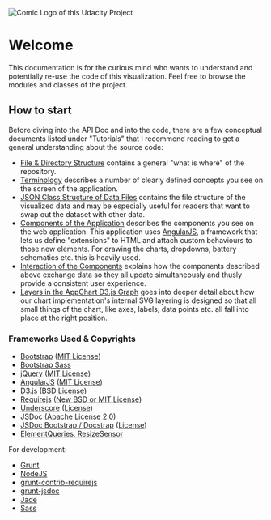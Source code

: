 ![Comic Logo of this Udacity Project](../images/dand6_comic_normal.png)

# Welcome

This documentation is for the curious mind who wants to understand and potentially re-use the code of this visualization. Feel free to browse the modules and classes of the project.

## How to start

Before diving into the API Doc and into the code, there are a few conceptual documents listed under "Tutorials" that I recommend reading to get a general understanding about the source code:

* [File & Directory Structure][doc-1FileDirectoryStructure] contains a general "what is where" of the repository.
* [Terminology][doc-2Terminology] describes a number of clearly defined concepts you see on the screen of the application.
* [JSON Class Structure of Data Files][doc-3JSONDataStructure] contains the file structure of the visualized data and may be especially useful for readers that want to swap out the dataset with other data.
* [Components of the Application][doc-4Components] describes the components you see on the web application. This application uses [AngularJS][angularjs], a framework that lets us define "extensions" to HTML and attach custom behaviours to those new elements. For drawing the charts, dropdowns, battery schematics etc. this is heavily used.
* [Interaction of the Components][doc-5ComponentsInteraction] explains how the components described above exchange data so they all update simultaneously and thusly provide a consistent user experience.
* [Layers in the AppChart D3.js Graph][doc-6LayersAppChart] goes into deeper detail about how our chart implementation's internal SVG layering is designed so that all small things of the chart, like axes, labels, data points etc. all fall into place at the right position.

### Frameworks Used & Copyrights

* [Bootstrap][bootstrap] ([MIT License][bootstrap-license])
* [Bootstrap Sass][bootstrap-sass]
* [jQuery][jquery] ([MIT License][jquery-license])
* [AngularJS][angularjs] ([MIT License][angularjs-license])
* [D3.js][d3js] ([BSD License][d3js-license])
* [Requirejs][requirejs] ([New BSD or MIT License][requirejs-license])
* [Underscore][underscore] ([License][underscore-license])
* [JSDoc][jsdoc] ([Apache License 2.0][jsdoc-license])
* [JSDoc Bootstrap / Docstrap][docstrap] ([License][docstrap-license])
* [ElementQueries, ResizeSensor][elementqueries]

For development:

* [Grunt][grunt]
* [NodeJS][nodejs]
* [grunt-contrib-requirejs][grunt-contrib-requirejs]
* [grunt-jsdoc][grunt-jsdoc]
* [Jade][jade]
* [Sass][sass]

<!-- External Content: Frameworks -->
[d3js]: https://d3js.org/
[d3js-license]: https://opensource.org/licenses/BSD-3-Clause
[angularjs]: https://angularjs.org/
[angularjs-license]: https://github.com/angular/angular.js/blob/master/LICENSE
[bootstrap]: http://getbootstrap.com/
[bootstrap-license]: https://github.com/twbs/bootstrap/blob/master/LICENSE
[bootstrap-sass]: https://www.npmjs.com/package/bootstrap-sass
[jquery]: https://jquery.com/
[jquery-license]: https://tldrlegal.com/license/mit-license
[requirejs]: http://requirejs.org/
[requirejs-license]: https://github.com/requirejs/requirejs/blob/master/LICENSE
[underscore]: http://underscorejs.org/
[underscore-license]: https://github.com/jashkenas/underscore/blob/master/LICENSE
[jsdoc]: http://usejsdoc.org/
[jsdoc-license]: http://usejsdoc.org/about-license-jsdoc3.html
[docstrap]: https://github.com/docstrap/docstrap
[docstrap-license]: https://github.com/docstrap/docstrap/blob/master/LICENSE.md
[elementqueries]: https://github.com/marcj/css-element-queries
[elementqueries-license]: https://github.com/marcj/css-element-queries/blob/master/LICENSE

[grunt]: http://gruntjs.com/
[nodejs]: https://nodejs.org/en/
[grunt-contrib-requirejs]: https://github.com/gruntjs/grunt-contrib-requirejs
[grunt-jsdoc]: https://github.com/krampstudio/grunt-jsdoc
[jade]: http://jade-lang.com/
[sass]: http://sass-lang.com/

<!-- Here -->
[doc-1FileDirectoryStructure]: tutorial-1FileDirectoryStructure.html
[doc-2Terminology]: tutorial-1FileDirectoryStructure.html
[doc-3JSONDataStructure]: tutorial-1FileDirectoryStructure.html
[doc-4Components]: tutorial-1FileDirectoryStructure.html
[doc-5ComponentsInteraction]: tutorial-1FileDirectoryStructure.html
[doc-6LayersAppChart]: tutorial-1FileDirectoryStructure.html
